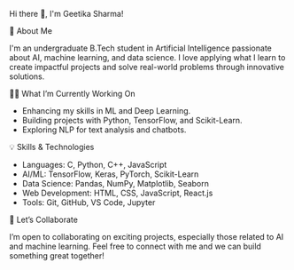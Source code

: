 Hi there 👋, I'm Geetika Sharma!

🚀 About Me

I'm an undergraduate B.Tech student in Artificial Intelligence passionate about AI, machine learning, and data science. I love applying what I learn to create impactful projects and solve real-world problems through innovative solutions.

🧑‍💻 What I’m Currently Working On

- Enhancing my skills in ML and Deep Learning.
- Building projects with Python, TensorFlow, and Scikit-Learn.
- Exploring NLP for text analysis and chatbots.

💡 Skills & Technologies

- Languages: C, Python, C++, JavaScript  
- AI/ML: TensorFlow, Keras, PyTorch, Scikit-Learn  
- Data Science: Pandas, NumPy, Matplotlib, Seaborn  
- Web Development: HTML, CSS, JavaScript, React.js  
- Tools: Git, GitHub, VS Code, Jupyter

🤝 Let’s Collaborate

I’m open to collaborating on exciting projects, especially those related to AI and machine learning. Feel free to connect with me and we can build something great together!

<!---
Geetika2003/Geetika2003 is a ✨ special ✨ repository because its `README.md` (this file) appears on your GitHub profile.
You can click the Preview link to take a look at your changes.
--->
